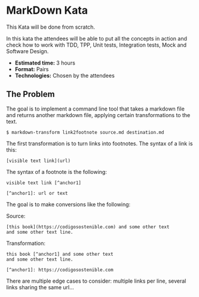 # MarkDown Kata

This Kata will be done from scratch.

In this kata the attendees will be able to put all the concepts in action and 
check how to work with TDD, TPP, Unit tests, Integration tests, Mock and Software Design.

- **Estimated time:** 3 hours
- **Format:** Pairs
- **Technologies:** Chosen by the attendees

## The Problem

The goal is to implement a command line tool that takes a markdown file and returns 
another markdown file, applying certain transformations to the text.

```
$ markdown-transform link2footnote source.md destination.md
```

The first transformation is to turn links into footnotes. The syntax of a link is this:

```
[visible text link](url)
```

The syntax of a footnote is the following:

```
visible text link [^anchor1]

[^anchor1]: url or text
```

The goal is to make conversions like the following:

Source:

```
[this book](https://codigosostenible.com) and some other text
and some other text line.
```

Transformation:

```
this book [^anchor1] and some other text 
and some other text line.

[^anchor1]: https://codigosostenible.com
```

There are multiple edge cases to consider: multiple links per line, several links sharing the same url...
